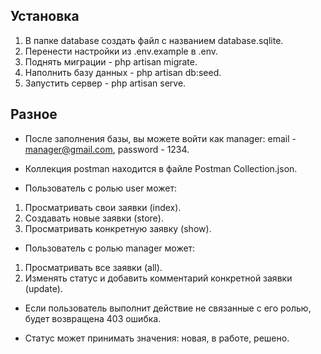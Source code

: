 ## Установка

1. В папке database создать файл с названием database.sqlite.
2. Перенести настройки из .env.example в .env.
3. Поднять миграции - php artisan migrate.
4. Наполнить базу данных - php artisan db:seed.
5. Запустить сервер - php artisan serve.

## Разное

- После заполнения базы, вы можете войти как manager:
email - manager@gmail.com,
password - 1234.

- Коллекция postman находится в файле Postman Collection.json.

- Пользователь с ролью user может:
1. Просматривать свои заявки (index).
2. Создавать новые заявки (store).
3. Просматривать конкретную заявку (show).

- Пользователь с ролью manager может:
1. Просматривать все заявки (all).
2. Изменять статус и добавить комментарий конкретной заявки (update).

- Если пользователь выполнит действие не связанные с его ролью, будет возвращена 403 ошибка.

- Статус может принимать значения: новая, в работе, решено.
